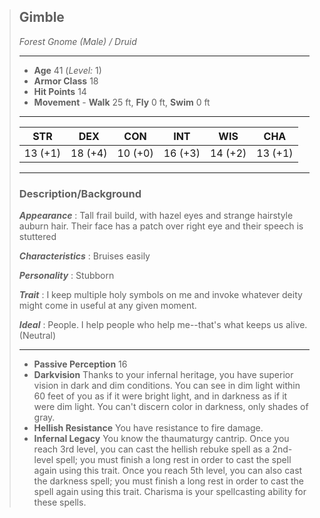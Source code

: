 > ## Gimble
> 
> *Forest Gnome (Male) / Druid*
> 
> * * *
> 
> - **Age** 41 (*Level:* 1)
> - **Armor Class** 18
> - **Hit Points** 14
> - **Movement** \- **Walk** 25 ft, **Fly** 0 ft, **Swim** 0 ft
> 
> * * *
> 
> | STR | DEX | CON | INT | WIS | CHA |
> | --- | --- | --- | --- | --- | --- |
> | 13 (+1) | 18 (+4) | 10 (+0) | 16 (+3) | 14 (+2) | 13 (+1) |
> 
> * * *
> 
> ### Description/Background
> 
> ***Appearance*** : Tall frail build, with hazel eyes and strange hairstyle auburn hair. Their face has a patch over right eye and their speech is stuttered
> 
> ***Characteristics*** : Bruises easily
> 
> ***Personality*** : Stubborn
> 
> ***Trait*** : I keep multiple holy symbols on me and invoke whatever deity might come in useful at any given moment.
> 
> ***Ideal*** : People. I help people who help me--that's what keeps us alive. (Neutral)
> 
> * * *
> 
> - **Passive Perception** 16
> - **Darkvision** Thanks to your infernal heritage, you have superior vision in dark and dim conditions. You can see in dim light within 60 feet of you as if it were bright light, and in darkness as if it were dim light. You can't discern color in darkness, only shades of gray.
> - **Hellish Resistance** You have resistance to fire damage.
> - **Infernal Legacy** You know the thaumaturgy cantrip. Once you reach 3rd level, you can cast the hellish rebuke spell as a 2nd-level spell; you must finish a long rest in order to cast the spell again using this trait. Once you reach 5th level, you can also cast the darkness spell; you must finish a long rest in order to cast the spell again using this trait. Charisma is your spellcasting ability for these spells.
